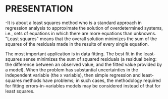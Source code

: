 # PRESENTATION

-It is about a least squares method who is a standard approach in regression analysis to approximate the solution of overdetermined systems, i.e., sets of equations in which there are more equations than unknowns. "Least squares" means that the overall solution minimizes the sum of the squares of the residuals made in the results of every single equation.

The most important application is in data fitting. The best fit in the least-squares sense minimizes the sum of squared residuals (a residual being: the difference between an observed value, and the fitted value provided by a model). When the problem has substantial uncertainties in the independent variable (the x variable), then simple regression and least-squares methods have problems; in such cases, the methodology required for fitting errors-in-variables models may be considered instead of that for least squares.
